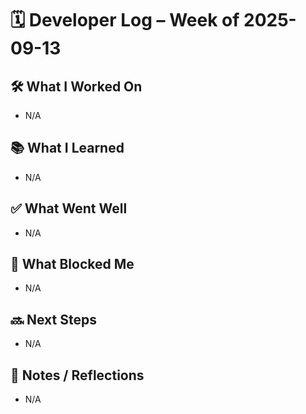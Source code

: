 # 🗓️ Developer Log – Week of 2025-09-13

## 🛠 What I Worked On
- N/A

## 📚 What I Learned
- N/A

## ✅ What Went Well
- N/A

## 🚧 What Blocked Me
- N/A

## 🔜 Next Steps
- N/A

## 📝 Notes / Reflections
- N/A
